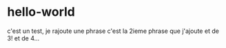 # hello-world
c'est un test, je rajoute une phrase
c'est la 2ieme phrase que j'ajoute
et de 3!
et de 4...
